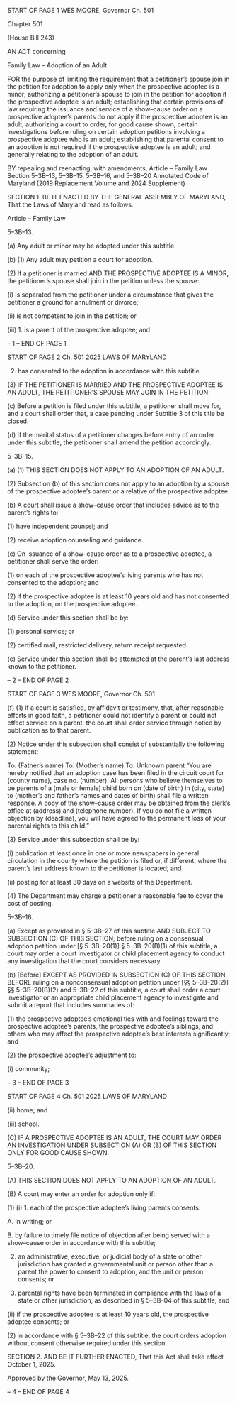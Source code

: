 START OF PAGE 1
WES MOORE, Governor Ch. 501

Chapter 501

(House Bill 243)

AN ACT concerning

Family Law – Adoption of an Adult

FOR the purpose of limiting the requirement that a petitioner’s spouse join in the petition
for adoption to apply only when the prospective adoptee is a minor; authorizing a
petitioner’s spouse to join in the petition for adoption if the prospective adoptee is an
adult; establishing that certain provisions of law requiring the issuance and service
of a show–cause order on a prospective adoptee’s parents do not apply if the
prospective adoptee is an adult; authorizing a court to order, for good cause shown,
certain investigations before ruling on certain adoption petitions involving a
prospective adoptee who is an adult; establishing that parental consent to an
adoption is not required if the prospective adoptee is an adult; and generally relating
to the adoption of an adult.

BY repealing and reenacting, with amendments,
Article – Family Law
Section 5–3B–13, 5–3B–15, 5–3B–16, and 5–3B–20
Annotated Code of Maryland
(2019 Replacement Volume and 2024 Supplement)

SECTION 1. BE IT ENACTED BY THE GENERAL ASSEMBLY OF MARYLAND,
That the Laws of Maryland read as follows:

Article – Family Law

5–3B–13.

(a) Any adult or minor may be adopted under this subtitle.

(b) (1) Any adult may petition a court for adoption.

(2) If a petitioner is married AND THE PROSPECTIVE ADOPTEE IS A
MINOR, the petitioner’s spouse shall join in the petition unless the spouse:

(i) is separated from the petitioner under a circumstance that gives
the petitioner a ground for annulment or divorce;

(ii) is not competent to join in the petition; or

(iii) 1. is a parent of the prospective adoptee; and

– 1 –
END OF PAGE 1

START OF PAGE 2
Ch. 501 2025 LAWS OF MARYLAND

2. has consented to the adoption in accordance with this
subtitle.

(3) IF THE PETITIONER IS MARRIED AND THE PROSPECTIVE ADOPTEE
IS AN ADULT, THE PETITIONER’S SPOUSE MAY JOIN IN THE PETITION.

(c) Before a petition is filed under this subtitle, a petitioner shall move for, and a
court shall order that, a case pending under Subtitle 3 of this title be closed.

(d) If the marital status of a petitioner changes before entry of an order under this
subtitle, the petitioner shall amend the petition accordingly.

5–3B–15.

(a) (1) THIS SECTION DOES NOT APPLY TO AN ADOPTION OF AN ADULT.

(2) Subsection (b) of this section does not apply to an adoption by a spouse
of the prospective adoptee’s parent or a relative of the prospective adoptee.

(b) A court shall issue a show–cause order that includes advice as to the parent’s
rights to:

(1) have independent counsel; and

(2) receive adoption counseling and guidance.

(c) On issuance of a show–cause order as to a prospective adoptee, a petitioner
shall serve the order:

(1) on each of the prospective adoptee’s living parents who has not
consented to the adoption; and

(2) if the prospective adoptee is at least 10 years old and has not consented
to the adoption, on the prospective adoptee.

(d) Service under this section shall be by:

(1) personal service; or

(2) certified mail, restricted delivery, return receipt requested.

(e) Service under this section shall be attempted at the parent’s last address
known to the petitioner.

– 2 –
END OF PAGE 2

START OF PAGE 3
WES MOORE, Governor Ch. 501

(f) (1) If a court is satisfied, by affidavit or testimony, that, after reasonable
efforts in good faith, a petitioner could not identify a parent or could not effect service on a
parent, the court shall order service through notice by publication as to that parent.

(2) Notice under this subsection shall consist of substantially the following
statement:

To: (Father’s name) To: (Mother’s name) To: Unknown parent “You are hereby
notified that an adoption case has been filed in the circuit court for (county name), case no.
(number). All persons who believe themselves to be parents of a (male or female) child born
on (date of birth) in (city, state) to (mother’s and father’s names and dates of birth) shall
file a written response. A copy of the show–cause order may be obtained from the clerk’s
office at (address) and (telephone number). If you do not file a written objection by
(deadline), you will have agreed to the permanent loss of your parental rights to this child.”

(3) Service under this subsection shall be by:

(i) publication at least once in one or more newspapers in general
circulation in the county where the petition is filed or, if different, where the parent’s last
address known to the petitioner is located; and

(ii) posting for at least 30 days on a website of the Department.

(4) The Department may charge a petitioner a reasonable fee to cover the
cost of posting.

5–3B–16.

(a) Except as provided in § 5–3B–27 of this subtitle AND SUBJECT TO
SUBSECTION (C) OF THIS SECTION, before ruling on a consensual adoption petition under
[§ 5–3B–20(1)] § 5–3B–20(B)(1) of this subtitle, a court may order a court investigator or
child placement agency to conduct any investigation that the court considers necessary.

(b) [Before] EXCEPT AS PROVIDED IN SUBSECTION (C) OF THIS SECTION,
BEFORE ruling on a nonconsensual adoption petition under [§§ 5–3B–20(2)] §§
5–3B–20(B)(2) and 5–3B–22 of this subtitle, a court shall order a court investigator or an
appropriate child placement agency to investigate and submit a report that includes
summaries of:

(1) the prospective adoptee’s emotional ties with and feelings toward the
prospective adoptee’s parents, the prospective adoptee’s siblings, and others who may affect
the prospective adoptee’s best interests significantly; and

(2) the prospective adoptee’s adjustment to:

(i) community;

– 3 –
END OF PAGE 3

START OF PAGE 4
Ch. 501 2025 LAWS OF MARYLAND

(ii) home; and

(iii) school.

(C) IF A PROSPECTIVE ADOPTEE IS AN ADULT, THE COURT MAY ORDER AN
INVESTIGATION UNDER SUBSECTION (A) OR (B) OF THIS SECTION ONLY FOR GOOD
CAUSE SHOWN.

5–3B–20.

(A) THIS SECTION DOES NOT APPLY TO AN ADOPTION OF AN ADULT.

(B) A court may enter an order for adoption only if:

(1) (i) 1. each of the prospective adoptee’s living parents consents:

A. in writing; or

B. by failure to timely file notice of objection after being
served with a show–cause order in accordance with this subtitle;

2. an administrative, executive, or judicial body of a state or
other jurisdiction has granted a governmental unit or person other than a parent the power
to consent to adoption, and the unit or person consents; or

3. parental rights have been terminated in compliance with
the laws of a state or other jurisdiction, as described in § 5–3B–04 of this subtitle; and

(ii) if the prospective adoptee is at least 10 years old, the prospective
adoptee consents; or

(2) in accordance with § 5–3B–22 of this subtitle, the court orders adoption
without consent otherwise required under this section.

SECTION 2. AND BE IT FURTHER ENACTED, That this Act shall take effect
October 1, 2025.

Approved by the Governor, May 13, 2025.

– 4 –
END OF PAGE 4